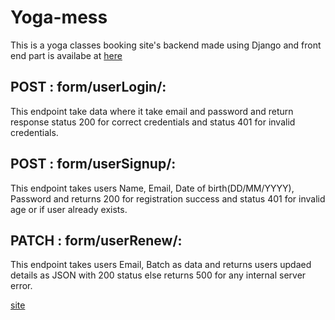 # Yoga-mess

This is a yoga classes booking site's backend made using Django and front end part is availabe at <a href=https://github.com/AbhayDhaundiyal/Yoga-mess-front-end->here</a>

## POST : form/userLogin/:

This endpoint take data where it take email and password and return response status 200 for correct credentials and status 401 for invalid credentials.

## POST : form/userSignup/:

This endpoint takes users Name, Email, Date of birth(DD/MM/YYYY), Password and returns 200 for registration success and status 401 for invalid age or if user already exists.

## PATCH : form/userRenew/:

This endpoint takes users Email, Batch as data and returns users updaed details as JSON with 200 status else returns 500 for any internal server error.


<a href="https://6398e36aa4ac1300085a522c--rococo-rabanadas-78178f.netlify.app/login">site</a>
